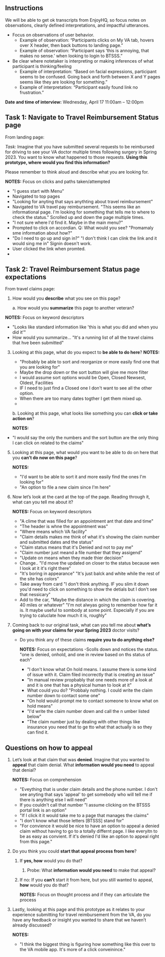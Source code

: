 ## **Instructions**

We will be able to get ok transcripts from EnjoyHQ, so focus notes on observations, clearly defined interpretations, and impactful utterances.



* Focus on observations of user behavior. 
    * Example of observation: “Participants clicks on My VA tab, hovers over X header, then back buttons to landing page.” 
    * Example of observation: “Participant says ‘this is annoying, that makes no sense.’ when looking to login to BTSSS.”
* Be clear where notetaker is interpreting or making inferences of what participant is thinking/feeling
    * Example of interpretation: “Based on facial expressions, participant seems to be confused.  Going back and forth between X and Y pages seems like they are looking for something.”
    * Example of interpretation: “Participant easily found link no frustration.”

**Date and time of interview:** Wednesday, April 17 11:00am – 12:00pm

## **Task 1: Navigate to Travel Reimbursement Status page**

From landing page:

_Task:_ Imagine that you have submitted several requests to be reimbursed for driving to see your VA doctor multiple times following surgery in Spring 2023. You want to know what happened to those requests. **Using this prototype, where would you find this information?**

Please remember to think aloud and describe what you are looking for.

**NOTES:** Focus on clicks and paths taken/attempted
- "I guess start with Menu"
- Navigated to top pages
- "Looking for anyting that says anythting about travel reimbursement"
- Navigated to VA travel pay reimbursement. "This seems like an informational page. I'm looking for something that tells me to where to check the status." Scrolled up and down the page multiple times.
- "I not sure where I'd find it. Maybe in the main menu?"
- Prompted to click on accordian. Q: What would you see? "Promamaly sme information about how?"
- "Do I need to go up and sign in?" "I don't think I can clink the link and it would sing me in" Signin doesn't work.
- User clicked the link when promted.
- 



## **Task 2: Travel Reimbursement Status page expectations**

From travel claims page: 

1. How would you **describe** what you see on this page?

   a. How would you **summarize** this page to another veteran?

  **NOTES:** Focus on keyword descriptors
  - "Looks like standard information like 'this is what you did and when you did it'"
  - How would you summarize... "It's a running list of all the travel claims that hve been submitted"

3. Looking at this page, what do you expect to **be able to do here**?
**NOTES:**
   - "Probably be able to sort and reorganize or more easily find one that you are looking for"
   - Maybe the drop down or the sort button will give me more filter
   - I would assume sort options would be Open, Closed Newsest, Oldest, Facilities
   - IF I need to just find a Closed one I don't want to see all the other option.
   - When there are too many dates togther I get them mixed up.
   - 

    b. Looking at this page, what looks like something you can **click or take action on**?

    **NOTES:**
- "I would say the only the numbers and the sort button are the only thing I can click on related to the claims"

5.  Looking at this page, what would you want to be able to do on here that you **can’t do now on this page**?

      **NOTES:**
    - "I'd want to be able to sort it and more easily find the ones I'm looking for"
    - "An option to file a new claim since I'm here"


7.  Now let’s look at the card at the top of the page.  Reading through it, what can you tell me about it?

     **NOTES:** Focus on keyword descriptors
    - "A clime that was filled for an appointment ant that date and time"
    - "The header is whne the appointment was"
    - "Where means which VA facility"
    - "Claim details makes me think of what it's showing the claim number and submitted dates and the status"
    - "Claim status means that it's Denied and not to pay me"
    - "Claim number just meand a file number that they assigend"
    - "Update on means when they made thier decision"
    - Change.. "I'd move the updated on closer to the status because wen I look at it it's right there"
    - "It's boring in appearance" "It's just balck and white while the rest of the site has colors"
    - Take away from card "I don't think anything. IF you slim it down you'd need to click on something to show the detials but I don't see that nessicary"
    - Add to the car, "Maybe the distance in which the claim is covering. 40 miles or whatever" "I'm not alwyas going to remember how far it is. It maybe useful to sombody at some point. Especially if you are trying to caluclate how much it is, roughly"
  
9.  Coming back to our original task, what can you tell me about **what’s going on with your claims for your Spring 2023** doctor visits?
    - Do you think any of these claims **require you to do anything else?**

      **NOTES:** Focus on expectations
      -Scolls down and notices the status. "one is denied, onhold, and one in review based on ths status of each"
      - "I don't know what On hold means. I assume there is some kind of issue with it. Claim filed incorrectly that is creating an issue"
      - "In manual review propbably that one needs more of a look at and it is one that has a physical human to look at it"
      - What could you do? "Probbaly nothing. I could write the claim number down to contact some one"
      - "On hold would prompt me to contact someone to know what on hold means"
      - "I'd write the claim number down and call the n umber listed below"
      - "The claim number just by dealing with other things like insurance you need that to ge tto what that actually is so they can find it.



## Questions on how to appeal

1. Let’s look at that claim that was **denied**. Imagine that you wanted to **appeal** that claim denial. What **information would you need** to appeal that denial?

     **NOTES:** Focus on comprehension
   - "Eveything that is under claim details and the phone number. I don't see anyting that says 'appeal' to get somebody who will tell me if there is anything else I will need"
   - If you couldn't call that number "I assume clicking on the BTSSS portal link is an option"
   - "If I click it it would take me to a page that manages the claims"
   - "I don't know what those letters [BTSSS] stand for"
   - "For convience it would be nice to have an option to appeal a denied claim without having to go to a totally differnt page. I like everyitn to be as easy as convient. If it's denied I'd like an option to appeal right from this page."


3. Do you think you could **start that appeal process from here**?  
    1. If **yes, how** would you do that?
        1. Probe: What **information would you need** to make that appeal?
    2. If no: If you **can’t** start it from here, but you still wanted to appeal, **how** would you do that?

        **NOTES:** Focus on thought process and if they can articulate the process


4. Lastly, looking at this page and this prototype as it relates to your experience submitting for travel reimbursement from the VA, do you have any feedback or insight you wanted to share that we haven’t already discussed?

     **NOTES:**
   - "I think the biggest thing is figuring how something like this over to the VA mobile app. It's more of a click conveinince."
